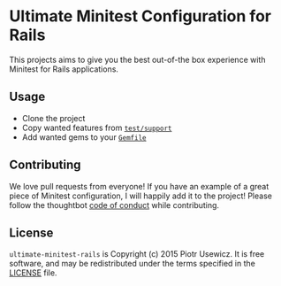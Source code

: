 # Ultimate Minitest Configuration for Rails

This projects aims to give you the best out-of-the box experience with Minitest for Rails applications.

Usage
-----

* Clone the project
* Copy wanted features from [`test/support`](/test/support)
* Add wanted gems to your [`Gemfile`](/Gemfile)

Contributing
------------

We love pull requests from everyone! If you have an example of a great piece of Minitest configuration, I will happily add it to the project! Please follow the thoughtbot [code of conduct]
while contributing.

[code of conduct]: https://thoughtbot.com/open-source-code-of-conduct

License
-------

`ultimate-minitest-rails` is Copyright (c) 2015 Piotr Usewicz. It is free software, and may be
redistributed under the terms specified in the [LICENSE] file.

[LICENSE]: /LICENSE